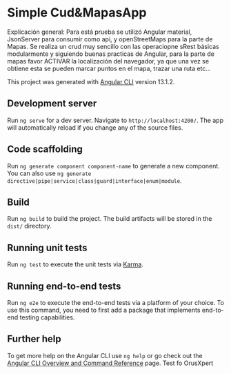 # Simple Cud&MapasApp
Explicación general: 
Para está prueba se utilizó Angular material, JsonServer para consumir como api, y openStreetMaps para la parte de Mapas.
Se realiza un crud muy sencillo con las operaciopne sRest básicas modularmente y siguiendo buenas practicas de Angular, para la parte de mapas favor ACTIVAR la localización del navegador, ya que una vez se obtiene esta se pueden marcar puntos en el mapa, trazar una ruta etc...


This project was generated with [Angular CLI](https://github.com/angular/angular-cli) version 13.1.2.

## Development server

Run `ng serve` for a dev server. Navigate to `http://localhost:4200/`. The app will automatically reload if you change any of the source files.

## Code scaffolding

Run `ng generate component component-name` to generate a new component. You can also use `ng generate directive|pipe|service|class|guard|interface|enum|module`.

## Build

Run `ng build` to build the project. The build artifacts will be stored in the `dist/` directory.

## Running unit tests

Run `ng test` to execute the unit tests via [Karma](https://karma-runner.github.io).

## Running end-to-end tests

Run `ng e2e` to execute the end-to-end tests via a platform of your choice. To use this command, you need to first add a package that implements end-to-end testing capabilities.

## Further help

To get more help on the Angular CLI use `ng help` or go check out the [Angular CLI Overview and Command Reference](https://angular.io/cli) page.
Test fo OrusXpert
